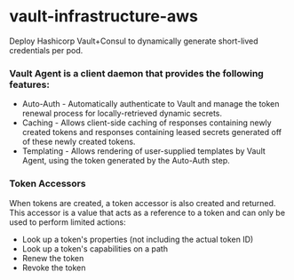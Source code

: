 # vault-infrastructure-aws
Deploy Hashicorp Vault+Consul to dynamically generate short-lived credentials per pod.


### Vault Agent is a client daemon that provides the following features:

- Auto-Auth - Automatically authenticate to Vault and manage the token renewal process for locally-retrieved dynamic secrets.
- Caching - Allows client-side caching of responses containing newly created tokens and responses containing leased secrets generated off of these newly created tokens.
- Templating - Allows rendering of user-supplied templates by Vault Agent, using the token generated by the Auto-Auth step.

### Token Accessors
When tokens are created, a token accessor is also created and returned. This accessor is a value that acts as a reference to a token and can only be used to perform limited actions:

  - Look up a token's properties (not including the actual token ID)
  - Look up a token's capabilities on a path
  - Renew the token
  - Revoke the token
